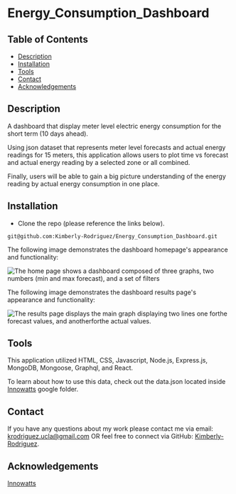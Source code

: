 # Energy_Consumption_Dashboard

## Table of Contents

* [Description](#description)
* [Installation](#installation)
* [Tools](#tools)
* [Contact](#contact)
* [Acknowledgements](#acknowledgements)

## Description

A dashboard that display meter level electric energy consumption for the short term (10 days ahead). 

Using json dataset that represents meter level forecasts and actual energy readings for 15 meters, this application allows users to plot time vs forecast and actual energy reading by a selected zone or all combined. 

Finally, users will be able to gain a big picture understanding of the energy reading by actual energy consumption in one place. 

## Installation

* Clone the repo (please reference the links below).
```
git@github.com:Kimberly-Rodriguez/Energy_Consumption_Dashboard.git

```

The following image demonstrates the dashboard homepage's appearance and functionality:

![The home page shows a dashboard composed of three graphs, two numbers (min and max forecast), and a set of filters](###)

The following image demonstrates the dashboard results page's appearance and functionality:

![The results page displays the main graph displaying two lines one forthe forecast values, and anotherforthe actual values.](###)


## Tools

This application utilized HTML, CSS, Javascript, Node.js, Express.js, MongoDB, Mongoose, Graphql, and React.

To learn about how to use this data, check out the data.json located inside [Innowatts](https://drive.google.com/drive/folders/1MtoF85tQuc0KtJzaMmjnDuDC9IlkW24h?usp=sharing) google folder.


## Contact

If you have any questions about my work please contact me via email: krodriguez.ucla@gmail.com OR feel free to connect via GitHub: [Kimberly-Rodriguez](https://github.com/Kimberly-Rodriguez).


## Acknowledgements

[Innowatts](https://www.innowatts.com/our-product/)

